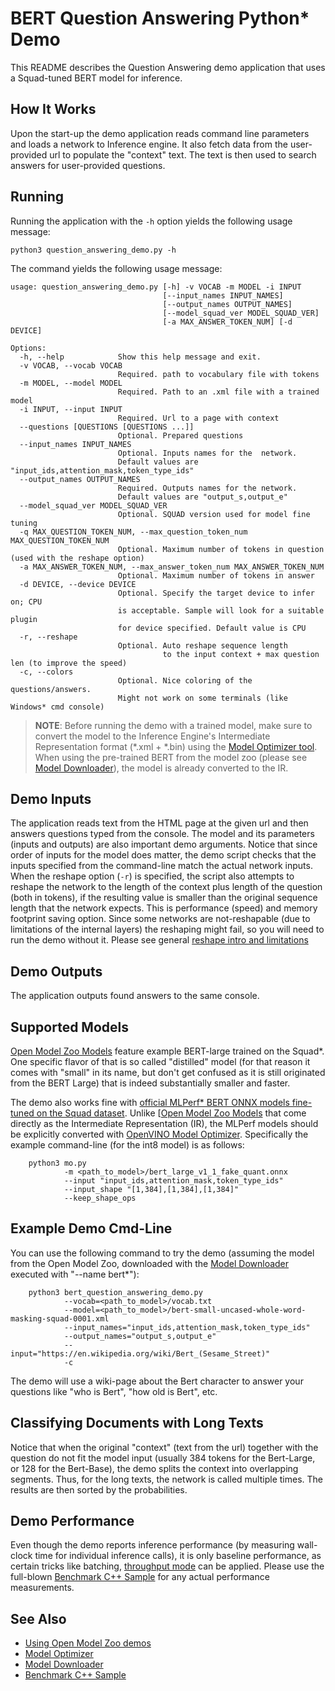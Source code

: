 # BERT Question Answering Python* Demo

This README describes the Question Answering demo application that uses a Squad-tuned BERT model for inference.

## How It Works

Upon the start-up the demo application reads command line parameters and loads a network to Inference engine.
It also fetch data from the user-provided url to populate the "context" text.
The text is then used to search answers for user-provided questions.


## Running

Running the application with the `-h` option yields the following usage message:
```
python3 question_answering_demo.py -h
```
The command yields the following usage message:
```
usage: question_answering_demo.py [-h] -v VOCAB -m MODEL -i INPUT
                                  [--input_names INPUT_NAMES]
                                  [--output_names OUTPUT_NAMES]
                                  [--model_squad_ver MODEL_SQUAD_VER]
                                  [-a MAX_ANSWER_TOKEN_NUM] [-d DEVICE]

Options:
  -h, --help            Show this help message and exit.
  -v VOCAB, --vocab VOCAB
                        Required. path to vocabulary file with tokens
  -m MODEL, --model MODEL
                        Required. Path to an .xml file with a trained model
  -i INPUT, --input INPUT
                        Required. Url to a page with context
  --questions [QUESTIONS [QUESTIONS ...]]
                        Optional. Prepared questions
  --input_names INPUT_NAMES
                        Optional. Inputs names for the  network.
                        Default values are "input_ids,attention_mask,token_type_ids"
  --output_names OUTPUT_NAMES
                        Required. Outputs names for the network.
                        Default values are "output_s,output_e"
  --model_squad_ver MODEL_SQUAD_VER
                        Optional. SQUAD version used for model fine tuning
  -q MAX_QUESTION_TOKEN_NUM, --max_question_token_num MAX_QUESTION_TOKEN_NUM
                        Optional. Maximum number of tokens in question (used with the reshape option)
  -a MAX_ANSWER_TOKEN_NUM, --max_answer_token_num MAX_ANSWER_TOKEN_NUM
                        Optional. Maximum number of tokens in answer
  -d DEVICE, --device DEVICE
                        Optional. Specify the target device to infer on; CPU
                        is acceptable. Sample will look for a suitable plugin
                        for device specified. Default value is CPU
  -r, --reshape
                        Optional. Auto reshape sequence length
                                  to the input context + max question len (to improve the speed)
  -c, --colors
                        Optional. Nice coloring of the questions/answers.
                        Might not work on some terminals (like Windows* cmd console)

```

> **NOTE**: Before running the demo with a trained model, make sure to convert the model to the Inference Engine's
> Intermediate Representation format (\*.xml + \*.bin)
> using the [Model Optimizer tool](https://docs.openvinotoolkit.org/latest/_docs_MO_DG_Deep_Learning_Model_Optimizer_DevGuide.html).
> When using the pre-trained BERT from the model zoo (please see [Model Downloader](../../../tools/downloader/README.md)),
> the model is already converted to the IR.

## Demo Inputs

The application reads text from the HTML page at the given url and then answers questions typed from the console.
The model and its parameters (inputs and outputs) are also important demo arguments.
Notice that since order of inputs for the model does matter, the demo script checks that the inputs specified
from the command-line match the actual network inputs.
When the reshape option (`-r`)  is specified, the script also attempts to reshape the network to the
length of the context plus length of the question (both in tokens), if the resulting value is smaller than the original
sequence length that the network expects. This is performance (speed) and memory footprint saving option.
Since some networks are not-reshapable (due to limitations of the internal layers) the reshaping might fail,
so you will need to run the demo without it.
Please see general [reshape intro and limitations](https://docs.openvinotoolkit.org/latest/_docs_IE_DG_ShapeInference.html)

## Demo Outputs
The application outputs found answers to the same console.

## Supported Models
[Open Model Zoo Models](../../../models/intel/index.md) feature
example BERT-large trained on the Squad*.
One specific flavor of that is so called "distilled" model (for that reason it comes with "small" in its name,
but don't get confused as it is still originated from the BERT Large) that is indeed substantially smaller and faster.

The demo also works fine with [official MLPerf* BERT ONNX models fine-tuned on the Squad dataset](
https://github.com/mlperf/inference/tree/master/language/bert).
Unlike [[Open Model Zoo Models](../../../models/intel/index.md) that come directly as the
Intermediate Representation (IR), the MLPerf models should be explicitly converted with
[OpenVINO Model Optimizer](https://docs.openvinotoolkit.org/latest/_docs_MO_DG_Deep_Learning_Model_Optimizer_DevGuide.html).
Specifically the example command-line (for the int8 model) is as follows:
```
    python3 mo.py
            -m <path_to_model>/bert_large_v1_1_fake_quant.onnx
            --input "input_ids,attention_mask,token_type_ids"
            --input_shape "[1,384],[1,384],[1,384]"
            --keep_shape_ops
```

## Example Demo Cmd-Line
You can use the following command to try the demo (assuming the model from the Open Model Zoo, downloaded with the
[Model Downloader](../../../tools/downloader/README.md) executed with "--name bert*"):
```
    python3 bert_question_answering_demo.py
            --vocab=<path_to_model>/vocab.txt
            --model=<path_to_model>/bert-small-uncased-whole-word-masking-squad-0001.xml
            --input_names="input_ids,attention_mask,token_type_ids"
            --output_names="output_s,output_e"
            --input="https://en.wikipedia.org/wiki/Bert_(Sesame_Street)"
            -c
```
The demo will use a wiki-page about the Bert character to answer your questions like "who is Bert", "how old is Bert", etc.

## Classifying Documents with Long Texts
Notice that when the original "context" (text from the url) together with the question do not fit the model input
(usually 384 tokens for the Bert-Large, or 128 for the Bert-Base), the demo splits the context into overlapping segments.
Thus, for the long texts, the network is called multiple times. The results are then sorted by the probabilities.

## Demo Performance
Even though the demo reports inference performance (by measuring wall-clock time for individual inference calls),
it is only baseline performance, as certain tricks like batching,
[throughput mode](https://docs.openvinotoolkit.org/latest/_docs_IE_DG_Intro_to_Performance.html) can be applied.
Please use the full-blown [Benchmark C++ Sample](https://docs.openvinotoolkit.org/latest/_inference_engine_samples_benchmark_app_README.html)
for any actual performance measurements.


## See Also
* [Using Open Model Zoo demos](../../README.md)
* [Model Optimizer](https://docs.openvinotoolkit.org/latest/_docs_MO_DG_Deep_Learning_Model_Optimizer_DevGuide.html)
* [Model Downloader](../../../tools/downloader/README.md)
* [Benchmark C++ Sample](https://docs.openvinotoolkit.org/latest/_inference_engine_samples_benchmark_app_README.html)
